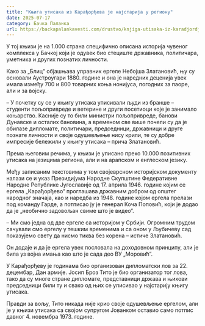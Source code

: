 ```yaml
---
title: "Књига утисака из Карађорђева је најстарија у региону"
date: 2025-07-17
category: Бачка Паланка
url: https://backapalankavesti.com/drustvo/knjiga-utisaka-iz-karadjordjeva-je-najstarija-u-regionu35/
---
```


У тој књизи је на 1.000 страна специфично описана историја чувеног комплекса у Бачкој који је одувек био стециште државника, политичара, уметника и других познатих личности.

Како за „Блиц“ објашњава управник ергеле Небојша Златановић, њу су основали Аустроугари 1880. године и она је наредних деценија увек имала између 700 и 800 товарних коња нонијуса, погодних за паоре, али и за војску.

– У почетку су се у књигу утисака уписивали људи из бранше – студенти пољопривреде и ветерине и други посетиоци које је занимало коњарство. Касније су то били министри пољопривреде, банови Дунавске и осталих бановина, а временом све више почели су да је обилазе дипломате, политичари, председници, државници и друге познате личности и своје одушевљење нису крили, те су добре импресије бележили у књигу утисака – прича Златановић.

Према његовим речима, у књизи је уписано преко 10.000 позитивних утисака на језицима региона, али и на арапском и енглеском језику.

Међу записаним текстовима у том својеврсном историјском документу налази се и указ Президијума Народне Скупштине Федеративне Народне Републике Југославије од 17. априла 1946. године којим се ергела „Карађорђево“ проглашава државним добром од општег народног значаја, као и наредба из 1948. године којом ергела прелази под команду Гарде, а потписао ју је генерал Коча Поповић, који је додао да је „необично задовољан свиме што је видео“.

– Ми смо једна од две ергеле са историјом у Србији. Огромним трудом сачували смо ергелу у тешким временима и са оном у Љубичеву сад показујемо свету да нисмо тиква без корена – истиче Златановић.

Он додаје и да је ергела увек пословала на доходовном принципу, али је била уз војна имања као што је сада део ВУ „Моровић“.

У Карађорђеву је годинама био организован дипломатски лов за 22. децембар, Дан армије. Јосип Броз Тито је био организатор тог лова, тако да су многе стране дипломате, представници држава и њихови председници били ту и свако од њих се уписивао у најстарију књигу утисака.

Правди за вољу, Тито никада није крио своје одушевљење ергелом, али је у књизи утисака са својом супругом Јованком оставио само потпис давног 4. новембра 1973. године.
